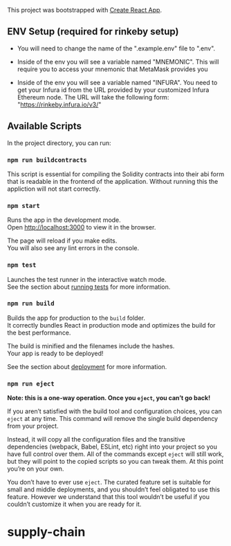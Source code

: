 This project was bootstrapped with [Create React App](https://github.com/facebook/create-react-app).

## ENV Setup (required for rinkeby setup)

* You will need to change the name of the ".example.env" file to ".env". 

* Inside of the env you will see a variable named "MNEMONIC". This will require you to access your mnemonic that MetaMask provides you

* Inside of the env you will see a variable named "INFURA". You need to get your Infura id from the URL provided by your customized Infura Ethereum node.
  The URL will take the following form: "https://rinkeby.infura.io/v3/<your id here>"

## Available Scripts

In the project directory, you can run:


### `npm run buildcontracts`

This script is essential for compiling the Solidity contracts into their abi form that is readable in the frontend of the application. Without running this the appliction will not start correctly.

### `npm start`

Runs the app in the development mode.<br />
Open [http://localhost:3000](http://localhost:3000) to view it in the browser.

The page will reload if you make edits.<br />
You will also see any lint errors in the console.

### `npm test`

Launches the test runner in the interactive watch mode.<br />
See the section about [running tests](https://facebook.github.io/create-react-app/docs/running-tests) for more information.

### `npm run build`

Builds the app for production to the `build` folder.<br />
It correctly bundles React in production mode and optimizes the build for the best performance.

The build is minified and the filenames include the hashes.<br />
Your app is ready to be deployed!

See the section about [deployment](https://facebook.github.io/create-react-app/docs/deployment) for more information.

### `npm run eject`

**Note: this is a one-way operation. Once you `eject`, you can’t go back!**

If you aren’t satisfied with the build tool and configuration choices, you can `eject` at any time. This command will remove the single build dependency from your project.

Instead, it will copy all the configuration files and the transitive dependencies (webpack, Babel, ESLint, etc) right into your project so you have full control over them. All of the commands except `eject` will still work, but they will point to the copied scripts so you can tweak them. At this point you’re on your own.

You don’t have to ever use `eject`. The curated feature set is suitable for small and middle deployments, and you shouldn’t feel obligated to use this feature. However we understand that this tool wouldn’t be useful if you couldn’t customize it when you are ready for it.

# supply-chain
